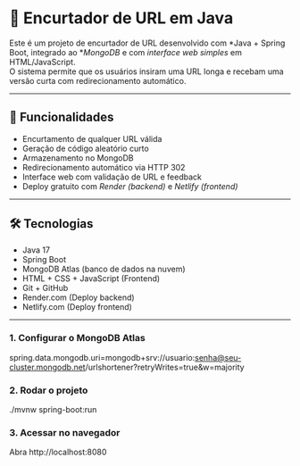 # 🔗 Encurtador de URL em Java

Este é um projeto de encurtador de URL desenvolvido com *Java + Spring Boot, integrado ao **MongoDB* e com *interface web simples* em HTML/JavaScript.  
O sistema permite que os usuários insiram uma URL longa e recebam uma versão curta com redirecionamento automático.

---

## 🚀 Funcionalidades

- Encurtamento de qualquer URL válida
- Geração de código aleatório curto
- Armazenamento no MongoDB
- Redirecionamento automático via HTTP 302
- Interface web com validação de URL e feedback
- Deploy gratuito com *Render (backend)* e *Netlify (frontend)*

---

## 🛠 Tecnologias

- Java 17
- Spring Boot
- MongoDB Atlas (banco de dados na nuvem)
- HTML + CSS + JavaScript (Frontend)
- Git + GitHub
- Render.com (Deploy backend)
- Netlify.com (Deploy frontend)

---
### 1. Configurar o MongoDB Atlas
spring.data.mongodb.uri=mongodb+srv://usuario:senha@seu-cluster.mongodb.net/urlshortener?retryWrites=true&w=majority

### 2. Rodar o projeto
./mvnw spring-boot:run

### 3. Acessar no navegador
Abra http://localhost:8080
